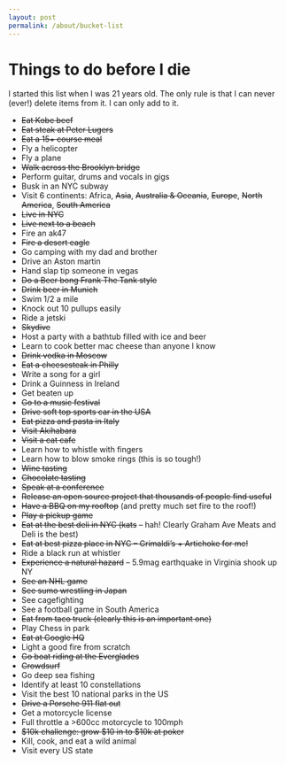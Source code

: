 ```yaml
---
layout: post
permalink: /about/bucket-list
---
```


# Things to do before I die

I started this list when I was 21 years old. The only rule is that I can never (ever!) delete items from it. I can only add to it.

- ~~Eat Kobe beef~~
- ~~Eat steak at Peter Lugers~~
- ~~Eat a 15+ course meal~~
- Fly a helicopter
- Fly a plane
- ~~Walk across the Brooklyn bridge~~
- Perform guitar, drums and vocals in gigs
- Busk in an NYC subway
- Visit 6 continents: Africa, ~~Asia~~, ~~Australia & Oceania~~, ~~Europe~~, ~~North America~~, ~~South America~~
- ~~Live in NYC~~
- ~~Live next to a beach~~
- Fire an ak47
- ~~Fire a desert eagle~~
- Go camping with my dad and brother
- Drive an Aston martin
- Hand slap tip someone in vegas
- ~~Do a Beer bong Frank The Tank style~~
- ~~Drink beer in Munich~~
- Swim 1/2 a mile
- Knock out 10 pullups easily
- Ride a jetski
- ~~Skydive~~
- Host a party with a bathtub filled with ice and beer
- Learn to cook better mac cheese than anyone I know
- ~~Drink vodka in Moscow~~
- ~~Eat a cheesesteak in Philly~~
- Write a song for a girl
- Drink a Guinness in Ireland
- Get beaten up
- ~~Go to a music festival~~
- ~~Drive soft top sports car in the USA~~
- ~~Eat pizza and pasta in Italy~~
- ~~Visit Akihabara~~
- ~~Visit a cat cafe~~
- Learn how to whistle with fingers
- Learn how to blow smoke rings (this is so tough!)
- ~~Wine tasting~~
- ~~Chocolate tasting~~
- ~~Speak at a conference~~
- ~~Release an open source project that thousands of people find useful~~
- ~~Have a BBQ on my rooftop~~ (and pretty much set fire to the roof!)
- ~~Play a pickup game~~
- ~~Eat at the best deli in NYC (kats~~ – hah! Clearly Graham Ave Meats and Deli is the best)
- ~~Eat at best pizza place in NYC – Grimaldi’s + Artichoke for me!~~
- Ride a black run at whistler
- ~~Experience a natural hazard~~ – 5.9mag earthquake in Virginia shook up NY
- ~~See an NHL game~~
- ~~See sumo wrestling in Japan~~
- See cagefighting
- See a football game in South America
- ~~Eat from taco truck (clearly this is an important one)~~
- Play Chess in park
- ~~Eat at Google HQ~~
- Light a good fire from scratch
- ~~Go boat riding at the Everglades~~
- ~~Crowdsurf~~
- Go deep sea fishing
- Identify at least 10 constellations
- Visit the best 10 national parks in the US
- ~~Drive a Porsche 911 flat out~~
- Get a motorcycle license
- Full throttle a >600cc motorcycle to 100mph
- ~~$10k challenge: grow $10 in to $10k at poker~~
- Kill, cook, and eat a wild animal
- Visit every US state
